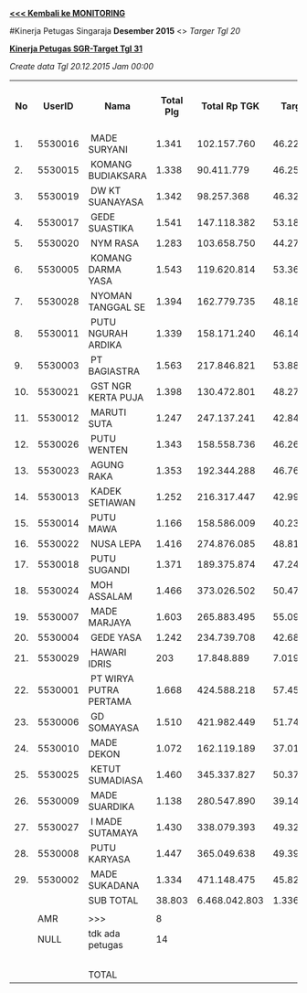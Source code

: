 **[<<< Kembali ke MONITORING](https://github.com/suriawan/Area-Bali-Utara/blob/master/TUSBUNG.md)**

#Kinerja Petugas Singaraja
**Desember 2015** <> _Targer Tgl 20_


**[Kinerja Petugas SGR-Target Tgl 31](https://github.com/suriawan/Area-Bali-Utara/blob/master/petugas-sgr-des15-31.md)**


_Create data Tgl 20.12.2015 Jam 00:00_

<table><tbody><tr><th>No</th><th>UserID</th><th>Nama</th><th>Total Plg</th><th>Total Rp TGK</th><th>Target TGK</th><th>Realisasi Saldo TGK (Blm Lunas)</th><th>% Pencapaian Thd Target TGK</th><th>BOBOT SLA</th><th>PK 2 Bln - Blm Lunas</th><th>PK 3 Bln - Blm Lunas</th><th>PK 4 Bln - Blm Lunas</th></tr><tr><td>1.</td><td>5530016</td><td>&nbsp;MADE SURYANI</td><td>1.341</td><td>102.157.760</td><td>46.221.170</td><td>15.816.719</td><td>166%</td><td>14,00%</td><td>3</td><td>0</td><td>0</td></tr><tr><td>2.</td><td>5530015</td><td>&nbsp;KOMANG BUDIAKSARA</td><td>1.338</td><td>90.411.779</td><td>46.258.994</td><td>20.642.119</td><td>155%</td><td>14,00%</td><td>6</td><td>0</td><td>0</td></tr><tr><td>3.</td><td>5530019</td><td>&nbsp;DW KT SUANAYASA</td><td>1.342</td><td>98.257.368</td><td>46.326.106</td><td>20.073.114</td><td>157%</td><td>14,00%</td><td>10</td><td>1</td><td>0</td></tr><tr><td>4.</td><td>5530017</td><td>&nbsp;GEDE SUASTIKA</td><td>1.541</td><td>147.118.382</td><td>53.188.636</td><td>25.690.723</td><td>152%</td><td>14,00%</td><td>12</td><td>1</td><td>0</td></tr><tr><td>5.</td><td>5530020</td><td>&nbsp;NYM RASA</td><td>1.283</td><td>103.658.750</td><td>44.270.369</td><td>25.158.460</td><td>143%</td><td>14,00%</td><td>2</td><td>0</td><td>0</td></tr><tr><td>6.</td><td>5530005</td><td>&nbsp;KOMANG DARMA YASA</td><td>1.543</td><td>119.620.814</td><td>53.363.587</td><td>36.258.296</td><td>132%</td><td>14,00%</td><td>16</td><td>2</td><td>0</td></tr><tr><td>7.</td><td>5530028</td><td>&nbsp;NYOMAN TANGGAL SE</td><td>1.394</td><td>162.779.735</td><td>48.181.928</td><td>35.893.860</td><td>126%</td><td>14,00%</td><td>6</td><td>0</td><td>0</td></tr><tr><td>8.</td><td>5530011</td><td>&nbsp;PUTU NGURAH ARDIKA</td><td>1.339</td><td>158.171.240</td><td>46.149.012</td><td>34.567.457</td><td>125%</td><td>14,00%</td><td>4</td><td>1</td><td>0</td></tr><tr><td>9.</td><td>5530003</td><td>&nbsp;PT BAGIASTRA</td><td>1.563</td><td>217.846.821</td><td>53.888.103</td><td>40.808.312</td><td>124%</td><td>14,00%</td><td>14</td><td>0</td><td>0</td></tr><tr><td>10.</td><td>5530021</td><td>&nbsp;GST NGR KERTA PUJA</td><td>1.398</td><td>130.472.801</td><td>48.274.061</td><td>39.555.812</td><td>118%</td><td>14,00%</td><td>15</td><td>0</td><td>0</td></tr><tr><td>11.</td><td>5530012</td><td>&nbsp;MARUTI SUTA</td><td>1.247</td><td>247.137.241</td><td>42.845.760</td><td>39.842.790</td><td>107%</td><td>14,00%</td><td>32</td><td>7</td><td>0</td></tr><tr><td>12.</td><td>5530026</td><td>&nbsp;PUTU WENTEN</td><td>1.343</td><td>158.558.736</td><td>46.262.070</td><td>43.907.252</td><td>105%</td><td>14,00%</td><td>22</td><td>4</td><td>0</td></tr><tr><td>13.</td><td>5530023</td><td>&nbsp;AGUNG RAKA</td><td>1.353</td><td>192.344.288</td><td>46.766.292</td><td>44.984.665</td><td>104%</td><td>14,00%</td><td>7</td><td>0</td><td>0</td></tr><tr><td>14.</td><td>5530013</td><td>&nbsp;KADEK SETIAWAN</td><td>1.252</td><td>216.317.447</td><td>42.990.768</td><td>42.778.409</td><td>100%</td><td>14,00%</td><td>10</td><td>0</td><td>0</td></tr><tr><td>15.</td><td>5530014</td><td>&nbsp;PUTU MAWA</td><td>1.166</td><td>158.586.009</td><td>40.234.807</td><td>40.279.036</td><td>100%</td><td>12,50%</td><td>8</td><td>1</td><td>0</td></tr><tr><td>16.</td><td>5530022</td><td>&nbsp;NUSA LEPA</td><td>1.416</td><td>274.876.085</td><td>48.817.108</td><td>52.437.969</td><td>93%</td><td>12,50%</td><td>2</td><td>1</td><td>0</td></tr><tr><td>17.</td><td>5530018</td><td>&nbsp;PUTU SUGANDI</td><td>1.371</td><td>189.375.874</td><td>47.245.719</td><td>52.019.926</td><td>90%</td><td>7,50%</td><td>36</td><td>5</td><td>0</td></tr><tr><td>18.</td><td>5530024</td><td>&nbsp;MOH ASSALAM</td><td>1.466</td><td>373.026.502</td><td>50.474.900</td><td>56.855.623</td><td>87%</td><td>7,50%</td><td>13</td><td>3</td><td>0</td></tr><tr><td>19.</td><td>5530007</td><td>&nbsp;MADE MARJAYA</td><td>1.603</td><td>265.883.495</td><td>55.090.062</td><td>65.925.924</td><td>80%</td><td>7,50%</td><td>26</td><td>0</td><td>0</td></tr><tr><td>20.</td><td>5530004</td><td>&nbsp;GEDE YASA</td><td>1.242</td><td>234.739.708</td><td>42.681.612</td><td>52.450.030</td><td>77%</td><td>7,50%</td><td>20</td><td>2</td><td>0</td></tr><tr><td>21.</td><td>5530029</td><td>&nbsp;HAWARI IDRIS</td><td>203</td><td>17.848.889</td><td>7.019.075</td><td>9.558.544</td><td>64%</td><td>5,00%</td><td>19</td><td>4</td><td>0</td></tr><tr><td>22.</td><td>5530001</td><td>&nbsp;PT WIRYA PUTRA PERTAMA</td><td>1.668</td><td>424.588.218</td><td>57.451.810</td><td>96.409.894</td><td>32%</td><td>2,50%</td><td>16</td><td>1</td><td>0</td></tr><tr><td>23.</td><td>5530006</td><td>&nbsp;GD SOMAYASA</td><td>1.510</td><td>421.982.449</td><td>51.746.167</td><td>78.668.733</td><td>48%</td><td>2,50%</td><td>1</td><td>0</td><td>0</td></tr><tr><td>24.</td><td>5530010</td><td>&nbsp;MADE DEKON</td><td>1.072</td><td>162.119.189</td><td>37.018.088</td><td>56.736.760</td><td>47%</td><td>2,50%</td><td>22</td><td>1</td><td>0</td></tr><tr><td>25.</td><td>5530025</td><td>&nbsp;KETUT SUMADIASA</td><td>1.460</td><td>345.337.827</td><td>50.378.942</td><td>77.995.824</td><td>45%</td><td>2,50%</td><td>11</td><td>0</td><td>0</td></tr><tr><td>26.</td><td>5530009</td><td>&nbsp;MADE SUARDIKA</td><td>1.138</td><td>280.547.890</td><td>39.147.744</td><td>63.347.988</td><td>38%</td><td>2,50%</td><td>7</td><td>1</td><td>0</td></tr><tr><td>27.</td><td>5530027</td><td>&nbsp;I MADE SUTAMAYA</td><td>1.430</td><td>338.079.393</td><td>49.320.060</td><td>85.277.661</td><td>27%</td><td>2,50%</td><td>43</td><td>17</td><td>0</td></tr><tr><td>28.</td><td>5530008</td><td>&nbsp;PUTU KARYASA</td><td>1.447</td><td>365.049.638</td><td>49.395.536</td><td>85.401.956</td><td>27%</td><td>2,50%</td><td>37</td><td>1</td><td>0</td></tr><tr><td>29.</td><td>5530002</td><td>&nbsp;MADE SUKADANA</td><td>1.334</td><td>471.148.475</td><td>45.821.724</td><td>126.090.246</td><td>-75%</td><td>0,00%</td><td>11</td><td>0</td><td>0</td></tr><tr><td> </td><td> </td><td>SUB TOTAL</td><td>38.803</td><td>6.468.042.803</td><td>1.336.830.210</td><td>1.465.434.102</td><td>90%</td><td>12,50%</td><td>431</td><td>53</td><td>0</td></tr><tr><td> </td><td> </td><td> </td><td> </td><td> </td><td> </td><td> </td><td> </td><td> </td><td> </td><td> </td><td> </td></tr><tr><td> </td><td>AMR</td><td>&gt;&gt;&gt;</td><td>8</td><td> </td><td> </td><td> 103.042.401 </td><td> </td><td> </td><td>0</td><td>0</td><td>0</td></tr><tr><td> </td><td>NULL</td><td>tdk ada petugas</td><td>14</td><td> </td><td> </td><td> 6.373.055 </td><td> </td><td> </td><td>0</td><td>14</td><td>0</td></tr><tr><td> </td><td> </td><td> </td><td> </td><td> </td><td> </td><td> 109.415.456 </td><td> </td><td> </td><td> </td><td> </td><td> </td></tr><tr><td> </td><td> </td><td>TOTAL</td><td> </td><td> </td><td> </td><td> 1.574.849.558 </td><td> </td><td> </td><td> </td><td> </td><td> </td></tr></tbody></table>

